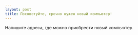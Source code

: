 ```yaml
---
layout: post 
title: Посоветуйте, срочно нужен новый компьютер! 
--- 
```

Напишите адреса, где можно приобрести новый компьютер.
